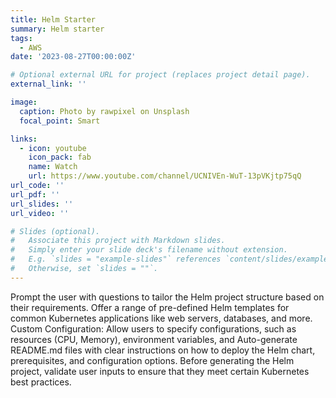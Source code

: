 ```yaml
---
title: Helm Starter
summary: Helm starter
tags:
  - AWS
date: '2023-08-27T00:00:00Z'

# Optional external URL for project (replaces project detail page).
external_link: ''

image:
  caption: Photo by rawpixel on Unsplash
  focal_point: Smart

links:
  - icon: youtube
    icon_pack: fab
    name: Watch
    url: https://www.youtube.com/channel/UCNIVEn-WuT-13pVKjtp75qQ
url_code: ''
url_pdf: ''
url_slides: ''
url_video: ''

# Slides (optional).
#   Associate this project with Markdown slides.
#   Simply enter your slide deck's filename without extension.
#   E.g. `slides = "example-slides"` references `content/slides/example-slides.md`.
#   Otherwise, set `slides = ""`.
---
```

 
Prompt the user with questions to tailor the Helm project structure based on their requirements.
Offer a range of pre-defined Helm templates for common Kubernetes applications like web servers, databases, and more.
Custom Configuration: Allow users to specify configurations, such as resources (CPU, Memory), environment variables, and
Auto-generate README.md files with clear instructions on how to deploy the Helm chart, prerequisites, and configuration
options.
Before generating the Helm project, validate user inputs to ensure that they meet certain Kubernetes best practices.

